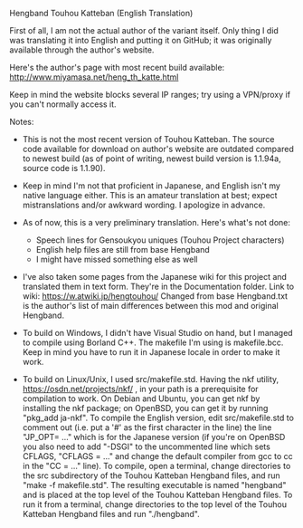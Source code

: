 Hengband Touhou Katteban (English Translation)

First of all, I am not the actual author of the variant itself. Only thing I
did was translating it into English and putting it on GitHub; it was
originally available through the author's website.

Here's the author's page with most recent build available:
http://www.miyamasa.net/heng_th_katte.html

Keep in mind the website blocks several IP ranges; try using a VPN/proxy
if you can't normally access it.


Notes:

- This is not the most recent version of Touhou Katteban. The source code
available for download on author's website are outdated compared to newest
build (as of point of writing, newest build version is 1.1.94a, source
code is 1.1.90). 

- Keep in mind I'm not that proficient in Japanese, and English isn't my
native language either. This is an amateur translation at best; expect
mistranslations and/or awkward wording. I apologize in advance.

- As of now, this is a very preliminary translation. Here's what's not done:

  - Speech lines for Gensoukyou uniques (Touhou Project characters)
  - English help files are still from base Hengband
  - I might have missed something else as well

- I've also taken some pages from the Japanese wiki for this project and
translated them in text form. They're in the Documentation folder.
Link to wiki: https://w.atwiki.jp/hengtouhou/
Changed from base Hengband.txt is the author's list of main differences
between this mod and original Hengband.

- To build on Windows, I didn't have Visual Studio on hand, but I managed to
compile using Borland C++. The makefile I'm using is makefile.bcc. Keep in
mind you have to run it in Japanese locale in order to make it work.

- To build on Linux/Unix, I used src/makefile.std.  Having the nkf utility,
https://osdn.net/projects/nkf/ , in your path is a prerequisite for compilation
to work.  On Debian and Ubuntu, you can get nkf by installing the nkf package;
on OpenBSD, you can get it by running "pkg_add ja-nkf".  To compile the
English version, edit src/makefile.std to comment out (i.e. put a '#' as the
first character in the line) the line "JP_OPT= ..." which is for the Japanese
version (if you're on OpenBSD you also need to add "-DSGI" to the uncommented
line which sets CFLAGS, "CFLAGS = ..." and change the default compiler from
gcc to cc in the "CC = ..." line).  To compile, open a terminal, change
directories to the src subdirectory of the Touhou Katteban Hengband files, and
run "make -f makefile.std".  The resulting executable is named "hengband" and
is placed at the top level of the Touhou Katteban Hengband files.  To run it
from a terminal, change directories to the top level of the Touhou Katteban
Hengband files and run "./hengband".
